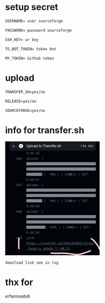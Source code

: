 # setup secret

```
USERNAME= user sourceforge
```
``` 
PASSWORD= password sourceforge
```
```
SSH_KEY= ur key
```
```
TG_BOT_TOKEN= token bot
```
```
MY_TOKEN= Github token
```

# upload

```
TRANSFER_SH=yes/no
```
```
RELEASE=yes/no
```
```
SOURCEFORGE=yes/no
```

# info for transfer.sh

<img align='center' src='https://raw.githubusercontent.com/Frostleaft07/ErfgBuild/main/20231126_101031.jpg' width='305'>

```download link see in log```

# thx for 
erfannoabdi
